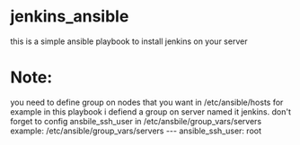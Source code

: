 # jenkins_ansible
this is a simple ansible playbook to install jenkins on your server
# Note:
you need to define group on nodes that you want in /etc/ansible/hosts
for example in this  playbook i defiend a group on server named it jenkins.
don't forget to config ansbile_ssh_user in /etc/ansbile/group_vars/servers
example: /etc/ansible/group_vars/servers --- ansible_ssh_user: root
